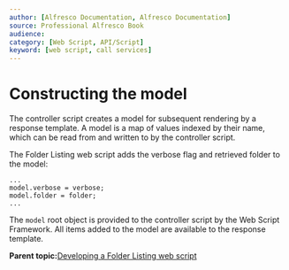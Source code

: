 ```yaml
---
author: [Alfresco Documentation, Alfresco Documentation]
source: Professional Alfresco Book
audience: 
category: [Web Script, API/Script]
keyword: [web script, call services]
---
```


# Constructing the model

The controller script creates a model for subsequent rendering by a response template. A model is a map of values indexed by their name, which can be read from and written to by the controller script.

The Folder Listing web script adds the verbose flag and retrieved folder to the model:

```
...
model.verbose = verbose;
model.folder = folder;
...
```

The `model` root object is provided to the controller script by the Web Script Framework. All items added to the model are available to the response template.

**Parent topic:**[Developing a Folder Listing web script](../concepts/ws-folderListing-intro.md)

